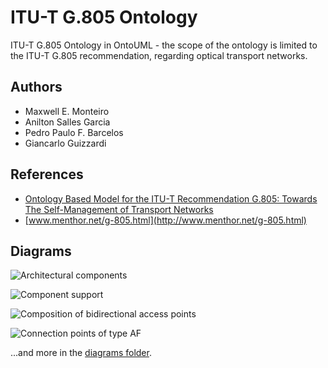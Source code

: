 # ITU-T G.805 Ontology

ITU-T G.805 Ontology in OntoUML - the scope of the ontology is limited to the ITU-T G.805 recommendation, regarding optical transport networks.

## Authors

- Maxwell E. Monteiro
- Anilton Salles Garcia
- Pedro Paulo F. Barcelos
- Giancarlo Guizzardi

## References 

- [Ontology Based Model for the ITU-T Recommendation G.805: Towards The Self-Management of Transport Networks](http://www.airccse.org/journal/jcsit/0202csit13.pdf)
- [www.menthor.net/g-805.html](http://www.menthor.net/g-805.html)

## Diagrams

![Architectural components](https://raw.github.com/OntoUML/ITU-T_G.805_Ontology/master/diagrams/architectural_components.png)

![Component support](https://raw.github.com/OntoUML/ITU-T_G.805_Ontology/master/diagrams/component_support.png)

![Composition of bidirectional access points](https://raw.github.com/OntoUML/ITU-T_G.805_Ontology/master/diagrams/composition_of_bidirectional_access_points.png)

![Connection points of type AF](https://raw.github.com/OntoUML/ITU-T_G.805_Ontology/master/diagrams/connection_points_of_type_AF.png)

...and more in the [diagrams folder](https://github.com/OntoUML/ITU-T_G.805_Ontology/tree/master/diagrams).

